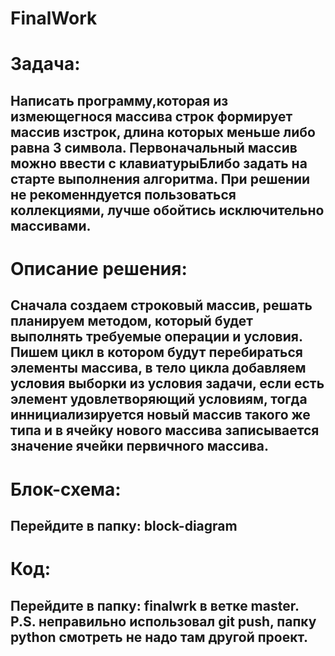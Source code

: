 # FinalWork
# Задача:
## Написать программу,которая из измеющегнося массива строк формирует массив изстрок, длина которых меньше либо равна 3 символа. Первоначальный массив можно ввести с клавиатурыБлибо задать на старте выполнения алгоритма. При решении не рекоменндуется пользоваться коллекциями, лучше обойтись исключительно массивами.
# Описание решения:
## Сначала создаем строковый массив, решать планируем методом, который будет выполнять требуемые операции и условия. Пишем цикл в котором будут перебираться элементы массива, в тело цикла добавляем условия выборки из условия задачи, если есть элемент удовлетворяющий условиям, тогда иннициализируется новый массив такого же типа и в ячейку нового массива записывается значение ячейки первичного массива.
# Блок-схема:
## Перейдите в папку: block-diagram
# Код:
## Перейдите в папку: finalwrk в ветке master. P.S. неправильно использовал git push, папку python смотреть не надо там другой проект.
